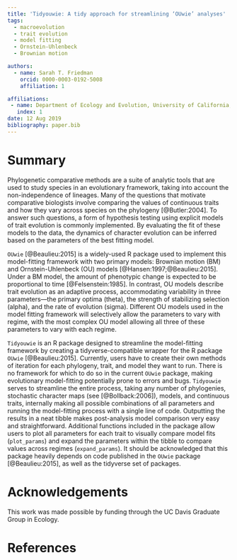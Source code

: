 ```yaml
---
title: 'Tidyouwie: A tidy approach for streamlining ‘OUwie’ analyses'
tags:
  - macroevolution
  - trait evolution
  - model fitting
  - Ornstein-Uhlenbeck
  - Brownian motion

authors:
  - name: Sarah T. Friedman
    orcid: 0000-0003-0192-5008
    affiliation: 1

affiliations:
 - name: Department of Ecology and Evolution, University of California, Davis
   index: 1
date: 12 Aug 2019
bibliography: paper.bib
---
```


# Summary
Phylogenetic comparative methods are a suite of analytic tools that are used to study species in an evolutionary framework, taking into account the non-independence of lineages. Many of the questions that motivate comparative biologists involve comparing the values of continuous traits and how they vary across species on the phylogeny [@Butler:2004]. To answer such questions, a form of hypothesis testing using explicit models of trait evolution is commonly implemented. By evaluating the fit of these models to the data, the dynamics of character evolution can be inferred based on the parameters of the best fitting model.

``OUwie`` [@Beaulieu:2015] is a widely-used R package used to implement this model-fitting framework with two primary models: Brownian motion (BM) and Ornstein-Uhlenbeck (OU) models [@Hansen:1997;@Beaulieu:2015]. Under a BM model, the amount of phenotypic change is expected to be proportional to time [@Felsenstein:1985]. In contrast, OU models describe trait evolution as an adaptive process, accommodating variability in three parameters—the primary optima (theta), the strength of stabilizing selection (alpha), and the rate of evolution (sigma). Different OU models used in the model fitting framework will selectively allow the parameters to vary with regime, with the most complex OU model allowing all three of these parameters to vary with each regime. 

``Tidyouwie`` is an R package designed to streamline the model-fitting framework by creating a tidyverse-compatible wrapper for the R package ``OUwie`` [@Beaulieu:2015]. Currently, users have to create their own methods of iteration for each phylogeny, trait, and model they want to run. There is no framework for which to do so in the current ``OUwie`` package, making evolutionary model-fitting potentially prone to errors and bugs. ``Tidyouwie`` serves to streamline the entire process, taking any number of phylogenies, stochastic character maps (see [@Bollback:2006]), models, and continuous traits, internally making all possible combinations of all parameters and running the model-fitting process with a single line of code. Outputting the results in a neat tibble makes post-analysis model comparison very easy and straightforward. Additional functions included in the package allow users to plot all parameters for each trait to visually compare model fits (``plot_params``) and expand the parameters within the tibble to compare values across regimes (``expand_params``). It should be acknowledged that this package heavily depends on code published in the ``OUwie`` package [@Beaulieu:2015], as well as the tidyverse set of packages. 


# Acknowledgements
This work was made possible by funding through the UC Davis Graduate Group in Ecology.

# References